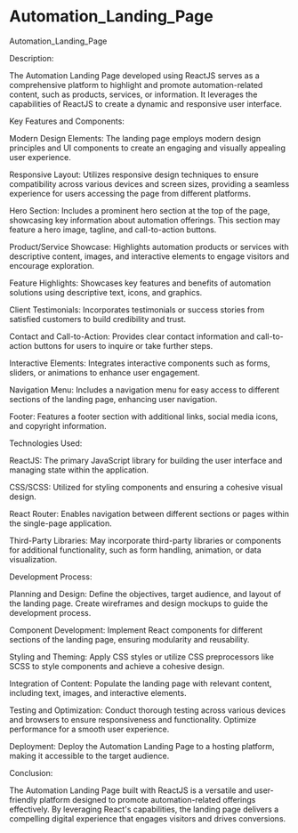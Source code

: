 # Automation_Landing_Page
Automation_Landing_Page

Description:

The Automation Landing Page developed using ReactJS serves as a comprehensive platform to highlight and promote automation-related content, such as products, services, or information. It leverages the capabilities of ReactJS to create a dynamic and responsive user interface.

Key Features and Components:

Modern Design Elements: The landing page employs modern design principles and UI components to create an engaging and visually appealing user experience.

Responsive Layout: Utilizes responsive design techniques to ensure compatibility across various devices and screen sizes, providing a seamless experience for users accessing the page from different platforms.

Hero Section: Includes a prominent hero section at the top of the page, showcasing key information about automation offerings. This section may feature a hero image, tagline, and call-to-action buttons.

Product/Service Showcase: Highlights automation products or services with descriptive content, images, and interactive elements to engage visitors and encourage exploration.

Feature Highlights: Showcases key features and benefits of automation solutions using descriptive text, icons, and graphics.

Client Testimonials: Incorporates testimonials or success stories from satisfied customers to build credibility and trust.

Contact and Call-to-Action: Provides clear contact information and call-to-action buttons for users to inquire or take further steps.

Interactive Elements: Integrates interactive components such as forms, sliders, or animations to enhance user engagement.

Navigation Menu: Includes a navigation menu for easy access to different sections of the landing page, enhancing user navigation.

Footer: Features a footer section with additional links, social media icons, and copyright information.

Technologies Used:

ReactJS: The primary JavaScript library for building the user interface and managing state within the application.

CSS/SCSS: Utilized for styling components and ensuring a cohesive visual design.

React Router: Enables navigation between different sections or pages within the single-page application.

Third-Party Libraries: May incorporate third-party libraries or components for additional functionality, such as form handling, animation, or data visualization.

Development Process:

Planning and Design: Define the objectives, target audience, and layout of the landing page. Create wireframes and design mockups to guide the development process.

Component Development: Implement React components for different sections of the landing page, ensuring modularity and reusability.

Styling and Theming: Apply CSS styles or utilize CSS preprocessors like SCSS to style components and achieve a cohesive design.

Integration of Content: Populate the landing page with relevant content, including text, images, and interactive elements.

Testing and Optimization: Conduct thorough testing across various devices and browsers to ensure responsiveness and functionality. Optimize performance for a smooth user experience.

Deployment: Deploy the Automation Landing Page to a hosting platform, making it accessible to the target audience.

Conclusion:

The Automation Landing Page built with ReactJS is a versatile and user-friendly platform designed to promote automation-related offerings effectively. By leveraging React's capabilities, the landing page delivers a compelling digital experience that engages visitors and drives conversions.
